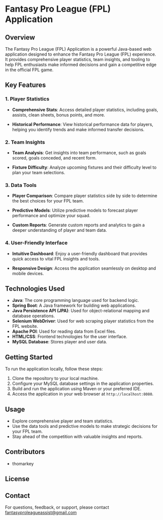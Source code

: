 # Fantasy Pro League (FPL) Application

## Overview

The Fantasy Pro League (FPL) Application is a powerful Java-based web application designed to enhance the Fantasy Pro League (FPL) experience. 
It provides comprehensive player statistics, team insights, and tooling to help FPL enthusiasts make informed decisions and gain a competitive edge in the official FPL game.

## Key Features

### 1. Player Statistics

- **Comprehensive Stats**: Access detailed player statistics, including goals, assists, clean sheets, bonus points, and more.

- **Historical Performance**: View historical performance data for players, helping you identify trends and make informed transfer decisions.

### 2. Team Insights

- **Team Analysis**: Get insights into team performance, such as goals scored, goals conceded, and recent form.

- **Fixture Difficulty**: Analyze upcoming fixtures and their difficulty level to plan your team selections.

### 3. Data Tools

- **Player Comparison**: Compare player statistics side by side to determine the best choices for your FPL team.

- **Predictive Models**: Utilize predictive models to forecast player performance and optimize your squad.

- **Custom Reports**: Generate custom reports and analytics to gain a deeper understanding of player and team data.

### 4. User-Friendly Interface

- **Intuitive Dashboard**: Enjoy a user-friendly dashboard that provides quick access to vital FPL insights and tools.

- **Responsive Design**: Access the application seamlessly on desktop and mobile devices.

## Technologies Used

- **Java**: The core programming language used for backend logic.
- **Spring Boot**: A Java framework for building web applications.
- **Java Persistence API (JPA)**: Used for object-relational mapping and database operations.
- **Selenium WebDriver**: Used for web scraping player statistics from the FPL website.
- **Apache POI**: Used for reading data from Excel files.
- **HTML/CSS**: Frontend technologies for the user interface.
- **MySQL Database**: Stores player and user data.


## Getting Started

To run the application locally, follow these steps:

1. Clone the repository to your local machine.
2. Configure your MySQL database settings in the application properties.
3. Build and run the application using Maven or your preferred IDE.
4. Access the application in your web browser at `http://localhost:8080`.

## Usage

- Explore comprehensive player and team statistics.
- Use the data tools and predictive models to make strategic decisions for your FPL team.
- Stay ahead of the competition with valuable insights and reports.

## Contributors

- thomarkey

## License



## Contact

For questions, feedback, or support, please contact fantasyproleagueassist@gmail.com

